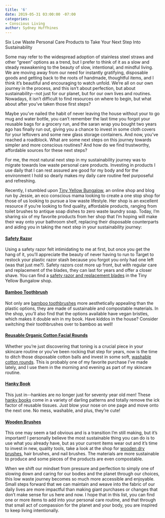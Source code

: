 ```yaml
---
title: '6'
date: 2019-05-31 03:00:00 -07:00
categories:
- Conscious Living
author: Sydney Huffhines
---
```


Six Low Waste Personal Care Products to Take Your Next Step Into Sustainability

Some may refer to the widespread adoption of stainless steel straws and other “green” options as a trend, but I prefer to think of it as a slow and steady reawakening to the beauty of slow, intentional, and mindful living. We are moving away from our need for instantly gratifying, disposable goods and getting back to the roots of handmade, thoughtful items, and I think it’s beautiful and encouraging to watch unfold. We’re all on our own journey in the process, and this isn’t about perfection, but about sustainability--not just for our planet, but for our own lives and routines. Nowadays, it isn’t difficult to find resources on where to begin, but what about after you’ve taken those first steps? 

Maybe you’ve nailed the habit of never leaving the house without your to go mug and water bottle, you can’t remember the last time you forgot your reusable bags for a grocery run, and the saran wrap you bought two years ago has finally run out, giving you a chance to invest in some cloth covers for your leftovers and some new glass storage containers. And now, you’ve reached a roadblock. What are some next steps on this journey towards simpler and more conscious routines? And how do we find trustworthy, affordable sources for these next steps?

For me, the most natural next step in my sustainability journey was to migrate towards low waste personal care products. Investing in products I use daily that I can rest assured are good for my body and for the environment I hold so dearly makes my daily care routine feel purposeful and refreshing.  

Recently, I stumbled upon [Tiny Yellow Bungalow](https://www.tinyyellowbungalow.com/), an online shop and blog run by Jessie, an eco conscious mama looking to create a one stop shop for those of us looking to pursue a low waste lifestyle. Her shop is an excellent resource if you’re looking to find quality, affordable products, ranging from toilet brushes to antique soap dishes to zero waste laundry soap. Today, I’m sharing six of my favorite products from her shop that I’m hoping will make their way onto your bathroom shelf, replacing their disposable counterparts and aiding you in taking the next step in your sustainability journey:

#### [Safety Razor](https://www.tinyyellowbungalow.com/product/long-handled-double-edge-safety-razor/)

Using a safety razor felt intimidating to me at first, but once you get the hang of it, you’ll appreciate the beauty of never having to run to Target to restock your plastic razor stash because you forgot you only had one left (was that just me?). Safety razors cost more up front, but with regular care and replacement of the blades, they can last for years and offer a closer shave. You can find a [safety razor and replacement blades](https://www.tinyyellowbungalow.com/product/long-handled-double-edge-safety-razor/) in the Tiny Yellow Bungalow shop. 

#### [Bamboo Toothbrush ](https://www.tinyyellowbungalow.com/product/single-bamboo-toothbrush-red/)

Not only are [bamboo toothbrushes](https://www.tinyyellowbungalow.com/product/single-bamboo-toothbrush-red/) more aesthetically appealing than the plastic options, they are made of sustainable and compostable materials. In the shop, you’ll also find that the options available have vegan bristles, which makes it double win in my book. Have kiddos in the house? Consider switching their toothbrushes over to bamboo as well!

#### [Reusable Organic Cotton Facial Rounds](https://www.tinyyellowbungalow.com/product/reusable-cotton-facial-rounds/)

Whether you’re just discovering that toning is a crucial piece in your skincare routine or you’ve been rocking that step for years, now is the time to ditch those disposable cotton balls and invest in some soft, [washable cotton rounds](https://www.tinyyellowbungalow.com/product/reusable-cotton-facial-rounds/). This is probably one of my favorite purchase I’ve made lately, and I use them in the morning and evening as part of my skincare routine. 

#### [Hanky Book](https://www.tinyyellowbungalow.com/product/organic-handkerchief-book-birds/)

This just in--hankies are no longer just for seventy year old men! These [hanky books](https://www.tinyyellowbungalow.com/product/organic-handkerchief-book-birds/) come in a variety of darling patterns and totally remove the ick factor of reusable tissues. Just blow your nose on one page and move onto the next one. No mess, washable, and plus, they’re cute!

#### [Wooden Brushes](https://www.tinyyellowbungalow.com/product/wood-hairbrush/)

This one may seem a tad obvious and is a transition I’m still making, but it’s important! I personally believe the most sustainable thing you can do is to use what you already have, but as your current items wear out and it’s time to invest in new, quality tools, take a look at the shop for [wooden dry brushes](https://www.tinyyellowbungalow.com/product/wood-hairbrush/), hair brushes, and nail brushes. The materials are more sustainable to produce and some pieces of the products are even compostable.

When we shift our mindset from pressure and perfection to simply one of slowing down and caring for our bodies and the planet through our choices, this low waste journey becomes so much more accessible and enjoyable. Small steps forward that we can maintain and weave into the fabric of our daily lives are more impactful than making giant purchases or changes that don’t make sense for us here and now. I hope that in this list, you can find one or more items to add into your personal care routine, and that through that small act of compassion for the planet and your body, you are inspired to keep living intentionally. 
	
